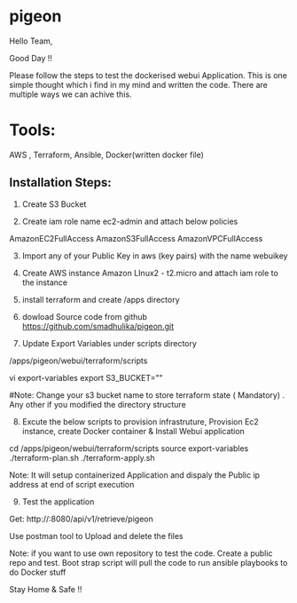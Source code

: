 # pigeon

Hello Team,

Good Day !!

Please follow the steps to test the dockerised webui Application.
This is one simple thought which i find in my mind and written the code. There are multiple ways we can achive this.


Tools:
=====
AWS , Terraform, Ansible, Docker(written docker file)


Installation Steps:
-------------------

1) Create S3 Bucket

2) Create iam role name ec2-admin and attach below policies

 AmazonEC2FullAccess
 AmazonS3FullAccess
 AmazonVPCFullAccess

3) Import any of your Public Key in aws (key pairs) with the name webuikey

4) Create AWS instance Amazon LInux2 - t2.micro and attach iam role to the instance

5) install terraform and create /apps directory

6) dowload Source code from github 
https://github.com/smadhulika/pigeon.git

7)  Update Export Variables under scripts directory

/apps/pigeon/webui/terraform/scripts

vi export-variables
export S3_BUCKET="<s3bucketname>"  

#Note: Change your s3 bucket name to store terraform state ( Mandatory) . Any other if you modified the directory structure 


8) Excute the below scripts to provision infrastruture, Provision Ec2 instance, create Docker container & Install Webui application

cd /apps/pigeon/webui/terraform/scripts
source export-variables
./terraform-plan.sh
./terraform-apply.sh

Note: It will setup containerized Application and dispaly the Public ip address at end of script execution


9) Test the application

Get:
http://<public IP >:8080/api/v1/retrieve/pigeon

Use postman tool to Upload and delete the files



Note: if you want to use own repository to test the code. Create a public repo and test. Boot strap script will pull the code to run ansible playbooks to do Docker stuff



Stay Home & Safe !!
